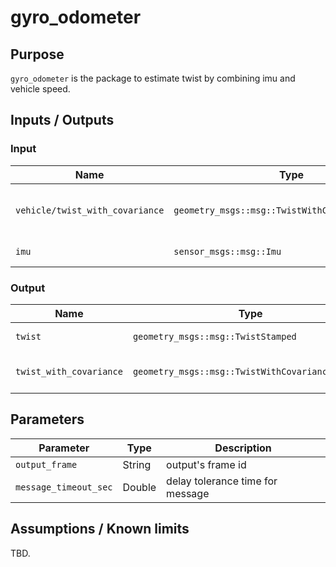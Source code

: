 # gyro_odometer

## Purpose

`gyro_odometer` is the package to estimate twist by combining imu and vehicle speed.

## Inputs / Outputs

### Input

| Name                            | Type                                             | Description                        |
| ------------------------------- | ------------------------------------------------ | ---------------------------------- |
| `vehicle/twist_with_covariance` | `geometry_msgs::msg::TwistWithCovarianceStamped` | twist with covariance from vehicle |
| `imu`                           | `sensor_msgs::msg::Imu`                          | imu from sensor                    |

### Output

| Name                    | Type                                             | Description                     |
| ----------------------- | ------------------------------------------------ | ------------------------------- |
| `twist`                 | `geometry_msgs::msg::TwistStamped`               | estimated twist                 |
| `twist_with_covariance` | `geometry_msgs::msg::TwistWithCovarianceStamped` | estimated twist with covariance |

## Parameters

| Parameter              | Type   | Description                      |
| ---------------------- | ------ | -------------------------------- |
| `output_frame`         | String | output's frame id                |
| `message_timeout_sec`  | Double | delay tolerance time for message |

## Assumptions / Known limits

TBD.
